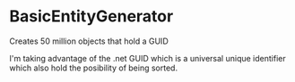 # BasicEntityGenerator
Creates 50 million objects that hold a GUID

I'm taking advantage of the .net GUID which is a universal unique identifier which also hold the posibility of being sorted.
